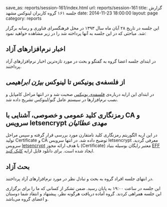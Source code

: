 save_as: reports/session-161/index.html
url: reports/session-161
title: گزارش جلسه ۱۶۱ گروه کاربران لینوکس مشهد
date: 2014-11-23 18:00:00
layout: page
category: reports

این جلسه در تاریخ ۲۸ آبان ماه سال ۱۳۹۳ در محل فرهنگسرای فناوری و رسانه برگزار شد. مباحثی که در این جلسه به آنها پرداخته شد را در زیر مشاهده خواهید نمود:

<!--more-->

## اخبار نرم‌افزارهای آزاد

در ابتدای جلسه اعضا گروه به گفتگو و بحث در مورد تازه‌ترین اخبار نرم‌افزارهای آزاد پرداختند.

## از فلسفه‌ی یونیکس تا لینوکس *بیژن ابراهیمی*

در ابتدای این ارایه درباره‌ی [فلسفه‌ی یونیکس](https://en.wikipedia.org/wiki/Unix_philosophy) صحبت شد و در انتها مراحل کامپایل و نصب نرم‌افزارها در سیستم عامل گنو/لینوکس تشریح داده شد.

## رمزنگاری کلید عمومی و خصوصی، آشنایی با CA و سرویس letsencrypt *مهدی عطائیان*
در این اریه الگوریتم رمزنگاری کلید نامتقارن مورد بررسی قرار گرفته و سپس مراحل تولید Certificate و CA توضیح داده شد. در انتها سرویس letsencrypt معرفی گردید. سرویس [letsencrypt](https://letsencrypt.org/) با هدف ارائه مجوز (Certificate) معتبر رایگان بوسیله بنیاد [EFF](https://www.eff.org/) ایجاد شده است.
برای دانلود فایل ارایه [کلیک کنید](/theme/uploads/reports/session-161/letsencrypt.pdf).

## بحث آزاد

در انتهای جلسه افراد گروه به بحث و تبادل نظر در مورد نرم‌افزارهای آزاد پرداختند.

این جلسه در ساعت ۱۹:۰۰ به پایان رسید. ضمن تشکر از کسانی که ما را برای برگزاری این جلسه همراهی کردند.
گروه آماده دریافت هرگونه نظر، پیشنهاد و انتقاد شما دوستان و اعضای گروه می‌باشد.
